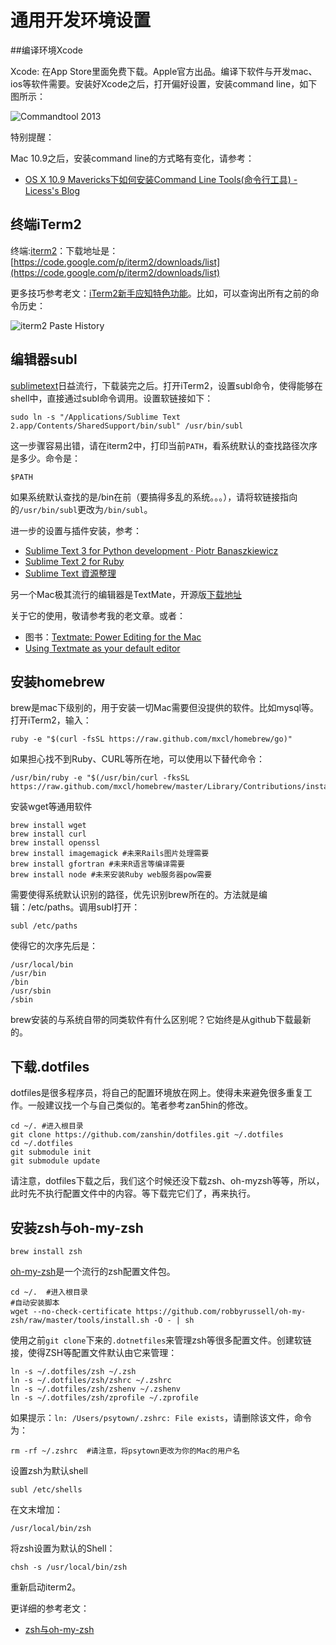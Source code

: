 # 通用开发环境设置

##编译环境Xcode

Xcode: 在App Store里面免费下载。Apple官方出品。编译下软件与开发mac、ios等软件需要。安装好Xcode之后，打开偏好设置，安装command line，如下图所示：

![Commandtool 2013](http://www.yangzhiping.com/images/mac-2013-dev/commandtool-2013.png)

特别提醒：

Mac 10.9之后，安装command line的方式略有变化，请参考：

  * [OS X 10.9 Mavericks下如何安装Command Line Tools(命令行工具) - Licess's Blog](http://blog.licess.org/how-to-install-command-line-tools-in-osx-10-9-mavericks/)

## 终端iTerm2

终端:[iterm2](http://www.iterm2.com/)：下载地址是：[https://code.google.com/p/iterm2/downloads/list](https://code.google.com/p/iterm2/downloads/list)

更多技巧参考老文：[iTerm2新手应知特色功能](http://www.yangzhiping.com/tech/iterm2.html)。比如，可以查询出所有之前的命令历史：

![iterm2 Paste History](http://www.yangzhiping.com/images/first-ruby/iterm2-paste-history.png)

## 编辑器subl

[sublimetext](http://www.sublimetext.com/)日益流行，下载装完之后。打开iTerm2，设置subl命令，使得能够在shell中，直接通过subl命令调用。设置软链接如下：
    
    sudo ln -s "/Applications/Sublime Text 2.app/Contents/SharedSupport/bin/subl" /usr/bin/subl
    

这一步骤容易出错，请在iterm2中，打印当前`PATH`，看系统默认的查找路径次序是多少。命令是：
    
    $PATH
    

如果系统默认查找的是/bin在前（要搞得多乱的系统。。。），请将软链接指向的`/usr/bin/subl`更改为`/bin/subl`。

进一步的设置与插件安装，参考：

  * [Sublime Text 3 for Python development · Piotr Banaszkiewicz](http://piotr.banaszkiewicz.org/blog/2013/08/24/sublime-text-3-for-python-development/)
  * [Sublime Text 2 for Ruby](http://blog.codeclimate.com/blog/2012/06/21/sublime-text-2-for-ruby/)
  * [Sublime Text 資源整理](http://ihower.tw/blog/archives/7375)

另一个Mac极其流行的编辑器是TextMate，开源版[下载地址](http://macromates.com/download)

关于它的使用，敬请参考我的老文章。或者：

  * 图书：[Textmate: Power Editing for the Mac](http://book.douban.com/subject/1908201/)
  * [Using Textmate as your default editor](https://help.github.com/articles/using-textmate-as-your-default-editor)

## 安装homebrew

brew是mac下级别的，用于安装一切Mac需要但没提供的软件。比如mysql等。打开iTerm2，输入：
    
    ruby -e "$(curl -fsSL https://raw.github.com/mxcl/homebrew/go)"
    

如果担心找不到Ruby、CURL等所在地，可以使用以下替代命令：
    
    /usr/bin/ruby -e "$(/usr/bin/curl -fksSL https://raw.github.com/mxcl/homebrew/master/Library/Contributions/install_homebrew.rb)"
    

安装wget等通用软件
    
    brew install wget
    brew install curl
    brew install openssl
    brew install imagemagick #未来Rails图片处理需要
    brew install gfortran #未来R语言等编译需要
    brew install node #未来安装Ruby web服务器pow需要
    

需要使得系统默认识别的路径，优先识别brew所在的。方法就是编辑：/etc/paths。调用subl打开：
    
    subl /etc/paths
    

使得它的次序先后是：
    
    /usr/local/bin
    /usr/bin
    /bin
    /usr/sbin
    /sbin
    

brew安装的与系统自带的同类软件有什么区别呢？它始终是从github下载最新的。

## 下载.dotfiles

dotfiles是很多程序员，将自己的配置环境放在网上。使得未来避免很多重复工作。一般建议找一个与自己类似的。笔者参考zan5hin的修改。
    
    cd ~/. #进入根目录
    git clone https://github.com/zanshin/dotfiles.git ~/.dotfiles
    cd ~/.dotfiles
    git submodule init 
    git submodule update 
    

请注意，dotfiles下载之后，我们这个时候还没下载zsh、oh-myzsh等等，所以，此时先不执行配置文件中的内容。等下载完它们了，再来执行。

## 安装zsh与oh-my-zsh
    
    brew install zsh
    

[oh-my-zsh](https://github.com/robbyrussell/oh-my-zsh)是一个流行的zsh配置文件包。
    
    cd ~/.  #进入根目录
    #自动安装脚本    
    wget --no-check-certificate https://github.com/robbyrussell/oh-my-zsh/raw/master/tools/install.sh -O - | sh
    

使用之前`git clone`下来的`.dotnetfiles`来管理zsh等很多配置文件。创建软链接，使得ZSH等配置文件默认由它来管理：
    
    ln -s ~/.dotfiles/zsh ~/.zsh
    ln -s ~/.dotfiles/zsh/zshrc ~/.zshrc
    ln -s ~/.dotfiles/zsh/zshenv ~/.zshenv
    ln -s ~/.dotfiles/zsh/zprofile ~/.zprofile
    

如果提示：`ln: /Users/psytown/.zshrc: File exists`，请删除该文件，命令为：
    
    rm -rf ~/.zshrc  #请注意，将psytown更改为你的Mac的用户名
    

设置zsh为默认shell
    
    subl /etc/shells
    

在文末增加：
    
    /usr/local/bin/zsh
    

将zsh设置为默认的Shell：
    
    chsh -s /usr/local/bin/zsh
    

重新启动iterm2。

更详细的参考老文：

  * [zsh与oh-my-zsh](http://www.yangzhiping.com/tech/zsh-oh-my-zsh.html)